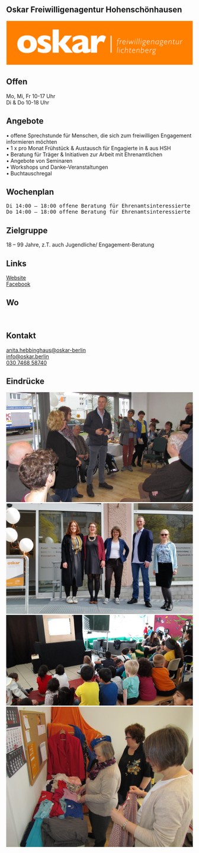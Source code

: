 ## Oskar Freiwilligenagentur Hohenschönhausen
<img id="topmedia" src="/Begegnungen/Images/Oskar/logo.jpg" />

## Offen
Mo, Mi, Fr 10-17 Uhr<br>
Di & Do 10-18 Uhr<br>

## Angebote
•	offene Sprechstunde für Menschen, die sich zum freiwilligen Engagement informieren möchten<br>
•	1 x pro Monat Frühstück & Austausch für Engagierte in & aus HSH<br>
•	Beratung für Träger & Initiativen zur Arbeit mit Ehrenamtlichen<br>
•	Angebote von Seminaren<br>
•	Workshops und Danke-Veranstaltungen<br>
•	Buchtauschregal<br>

## Wochenplan
<pre id="weeklyschedule">
Di 14:00 – 18:00 offene Beratung für Ehrenamtsinteressierte
Do 14:00 – 18:00 offene Beratung für Ehrenamtsinteressierte 
</pre>

## Zielgruppe
18 – 99 Jahre, z.T. auch Jugendliche/ Engagement-Beratung

## Links
<a class="external_link" href="https://oskar.berlin//">Website</a><br>
<a class="external_link" href="https://www.facebook.com/pg/oskarfwalichtenberg">Facebook</a><br>

## Wo
<div id="gmap"></div>
<script>window.onload = showMap('Hauptstr. 9d, Eingang Leuenbergerstr., 13059 Berlin', 0, 'gmap_mini')</script><br>

## Kontakt
[anita.hebbinghaus@oskar-berlin](anita.hebbinghaus@oskar-berlin) <br>
[info@oskar.berlin](info@oskar.berlin)<br>
<a href="tel:+ 4930746858740">030 7468 58740</a>

## Eindrücke
<div class="mediacontainer">
  <img src="/Begegnungen/Images/Oskar/1.JPG" />
  <img src="/Begegnungen/Images/Oskar/2.jpg" />
  <img src="/Begegnungen/Images/Oskar/3.jpg" />
  <img src="/Begegnungen/Images/Oskar/4.JPG" />
</div>
